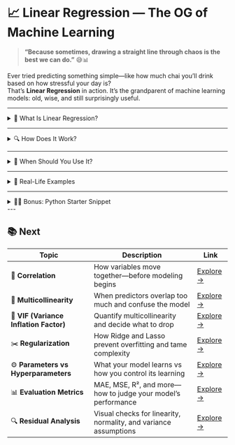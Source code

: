 # 📈 Linear Regression — The OG of Machine Learning  
> **“Because sometimes, drawing a straight line through chaos is the best we can do.”** 😅📊

Ever tried predicting something simple—like how much chai you’ll drink based on how stressful your day is?  
That’s **Linear Regression** in action. It’s the grandparent of machine learning models: old, wise, and still surprisingly useful.

---

<details>
<summary>🧠 What Is Linear Regression?</summary>

Linear Regression is a supervised learning algorithm that models the relationship between a dependent variable (output) and one or more independent variables (inputs) using a straight line.

In simple terms:  
It tries to answer *“If X increases, how does Y change?”*

</details>

---

<details>
<summary>🔍 How Does It Work?</summary>

It fits a line to your data using the equation:



\[
y = mx + c
\]



Where:  
- \( y \) = predicted value  
- \( x \) = input feature  
- \( m \) = slope (how steep the line is)  
- \( c \) = intercept (where the line starts)

The goal? Minimize the difference between actual and predicted values—usually using **Mean Squared Error (MSE)**.

</details>

---

<details>
<summary>🎯 When Should You Use It?</summary>

- 📊 When the relationship between variables looks linear  
- 🧪 When interpretability matters  
- 🧮 When you want a quick baseline model before going full GenAI

It’s like the “hello world” of predictive modeling.

</details>

---

<details>
<summary>🧰 Real-Life Examples</summary>

- 🏠 Predicting house prices based on square footage  
- 🚗 Estimating car mileage from engine size  
- 📈 Forecasting sales based on ad spend  
- 🧘 Predicting stress levels based on number of meetings

Basically, if your scatter plot looks like a lazy uphill walk—Linear Regression’s your buddy.

</details>

---

<details>
<summary>🧑‍💻 Bonus: Python Starter Snippet</summary>

```python
from sklearn.linear_model import LinearRegression

# Training data
X = [[1], [2], [3], [4]]  # Input feature
y = [2, 4, 6, 8]          # Output

model = LinearRegression()
model.fit(X, y)

# Predict for new input
prediction = model.predict([[5]])
print(f"Predicted value: {prediction[0]:.2f}")
```
</details>
---


## 📚 Next

| Topic | Description | Link |
|-------|-------------|------|
| 🔁 **Correlation** | How variables move together—before modeling begins | [Explore →](https://github.com/SuyashNagarGT/MachineLearning/blob/1c0426d7546e50cbc4baafaf2c8d80314c4868a9/Correlation.md) |
| 🔀 **Multicollinearity** | When predictors overlap too much and confuse the model | [Explore →](https://github.com/SuyashNagarGT/MachineLearning/blob/1c0426d7546e50cbc4baafaf2c8d80314c4868a9/Multicollinearity.md) |
| 📏 **VIF (Variance Inflation Factor)** | Quantify multicollinearity and decide what to drop | [Explore →](https://github.com/SuyashNagarGT/MachineLearning/blob/1c0426d7546e50cbc4baafaf2c8d80314c4868a9/ViF.md) |
| ✂️ **Regularization** | How Ridge and Lasso prevent overfitting and tame complexity | [Explore →](https://github.com/SuyashNagarGT/MachineLearning/blob/1c0426d7546e50cbc4baafaf2c8d80314c4868a9/Regularization.md) |
| ⚙️ **Parameters vs Hyperparameters** | What your model learns vs how you control its learning | [Explore →](https://github.com/SuyashNagarGT/MachineLearning/blob/1c0426d7546e50cbc4baafaf2c8d80314c4868a9/Hyperparamete.md) |
| 📊 **Evaluation Metrics** | MAE, MSE, R², and more—how to judge your model’s performance | [Explore →](https://github.com/SuyashNagarGT/MachineLearning/blob/1c0426d7546e50cbc4baafaf2c8d80314c4868a9/Metric.md) |
| 🔍 **Residual Analysis** | Visual checks for linearity, normality, and variance assumptions | [Explore →](https://github.com/SuyashNagarGT/MachineLearning/blob/1c0426d7546e50cbc4baafaf2c8d80314c4868a9/ResidualAnalysis.md) |


